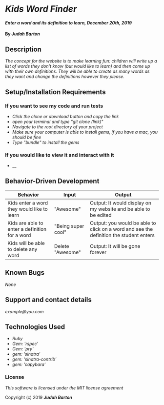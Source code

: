 # _Kids Word Finder_

#### _Enter a word and its definition to learn, December 20th, 2019_

#### By _**Judah Barton**_

## Description

_The concept for the website is to make learning fun: children will write up a list of words they don't know (but would like to learn) and then come up with their own definitions. They will be able to create as many words as they want and change the definitions however they please._

## Setup/Installation Requirements

### If you want to see my code and run tests

* _Click the clone or download button and copy the link_
* _open your terminal and type "git clone (link)"_
* _Navigate to the root directory of your project_
* _Make sure your computer is able to install gems, if you have a mac, you should be fine_
* _Type "bundle" to install the gems_

### If you would like to view it and interact with it

* __

## Behavior-Driven Development
|  Behavior | Input  | Output  |
|---|---|---|
| Kids enter a word they would like to learn | "Awesome" | Output: It would display on my website and be able to be edited |
| Kids are able to enter a definition for a word | "Being super cool" | Output: you would be able to click on a word and see the definition the student enters |
| Kids will be able to delete any word | Delete "Awesome" | Output: It will be gone forever |

## Known Bugs

_None_

## Support and contact details

_example@you.com_

## Technologies Used

* _Ruby_
* _Gem: 'rspec'_
* _Gem: 'pry'_
* _gem: 'sinatra'_
* _gem: 'sinatra-contrib'_
* _gem: 'capybara'_

### License

*This software is licensed under the MIT license agreement*

Copyright (c) 2019 **_Judah Barton_**

